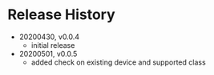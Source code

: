 # Release History

* 20200430, v0.0.4
	* initial release
* 20200501, v0.0.5
	* added check on existing device and supported class
